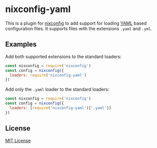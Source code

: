 # nixconfig-yaml

This is a plugin for [nixconfig](https://npm.im/nixconfig) to add support for
loading [YAML](https://en.wikipedia.org/wiki/YAML) based configuration files.
It supports files with the extensions `.yaml` and `.yml`.

## Examples

Add both supported extensions to the standard loaders:

```js
const nixconfig = require('nixconfig')
const config = nixconfig({
  loaders: require('nixconfig-yaml')
})
```

Add only the `.yaml` loader to the standard loaders:

```js
const nixconfig = require('nixconfig')
const config = nixconfig({
  loaders: [require('nixconfig-yaml')['.yaml']]
})
```

## License

[MIT License](http://jsumners.mit-license.org/)
